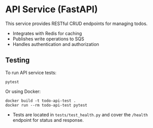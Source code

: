# API Service (FastAPI)

This service provides RESTful CRUD endpoints for managing todos.

- Integrates with Redis for caching
- Publishes write operations to SQS
- Handles authentication and authorization

## Testing

To run API service tests:

```
pytest
```
Or using Docker:
```
docker build -t todo-api-test .
docker run --rm todo-api-test pytest
```
- Tests are located in `tests/test_health.py` and cover the `/health` endpoint for status and response.
